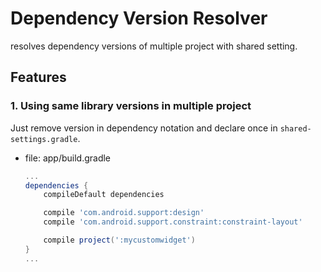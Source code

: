 # Dependency Version Resolver
resolves dependency versions of multiple project with shared setting.

## Features
### 1. Using same library versions in multiple project
Just remove version in dependency notation and declare once in <code>shared-settings.gradle</code>.

* file: app/build.gradle
  ```gradle
  ...
  dependencies {
      compileDefault dependencies

      compile 'com.android.support:design'
      compile 'com.android.support.constraint:constraint-layout'

      compile project(':mycustomwidget')
  }
  ...
  ```

